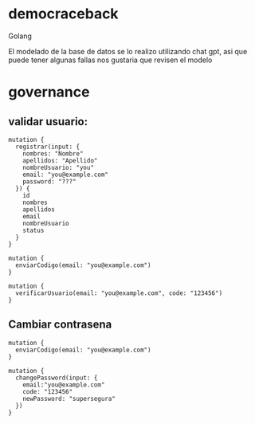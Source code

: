 # democraceback
Golang

El modelado de la base de datos se lo realizo utilizando chat gpt, asi que puede tener algunas fallas nos gustaria que revisen el modelo

# governance

## validar usuario:
```
mutation {
  registrar(input: {
    nombres: "Nombre"
    apellidos: "Apellido"
    nombreUsuario: "you"
    email: "you@example.com"
    password: "???"
  }) {
    id
    nombres
    apellidos
    email
    nombreUsuario
    status
  }
}
```

```
mutation {
  enviarCodigo(email: "you@example.com")
}
```

```
mutation {
  verificarUsuario(email: "you@example.com", code: "123456")  
}

```

## Cambiar contrasena
```
mutation {
  enviarCodigo(email: "you@example.com")
}
```

```
mutation {
  changePassword(input: {
    email:"you@example.com"
    code: "123456"
    newPassword: "supersegura"
  })
}
```